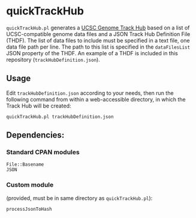 # quickTrackHub
`quickTrackHub.pl` generates a [UCSC Genome Track Hub](http://genome.cse.ucsc.edu/goldenPath/help/hgTrackHubHelp.html) based on a list of UCSC-compatible genome data files and a JSON Track Hub Definition File (THDF). The list of data files to include must be specified in a text file, one data file path per line. The path to this list is specified in the `dataFilesList` JSON property of the THDF.
An example of a THDF is included in this repository (`trackHubDefinition.json`).

## Usage
  Edit `trackHubDefinition.json` according to your needs, then run the following command from within a web-accessible directory, in which the Track Hub will be created:
  
  `quickTrackHub.pl trackHubDefinition.json`


## Dependencies:

### Standard CPAN modules
  
    File::Basename
    JSON
    
### Custom module 
(provided, must be in same directory as `quickTrackHub.pl`):
  
    processJsonToHash
    
